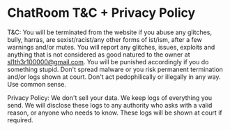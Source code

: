 # ChatRoom T&C + Privacy Policy
T&C:
You will be terminated from the website if you abuse any glitches, bully, harras, are sexist/racist/any other forms of ist/ism, after a few warnings and/or mutes.
You will report any glitches, issues, exploits and anything that is not considered as good natured to the owner at sl1th3r100000@gmail.com.
You will be punished accordingly if you do something stupid. 
Don't spread malware or you risk permanent termination and/or logs shown at court. 
Don't act pedophilically or illegally in any way.
Use common sense.

Privacy Policy:
We don't sell your data.
We keep logs of everything you send.
We will disclose these logs to any authority who asks with a valid reason, or anyone who needs to know.
These logs will be shown at court if required.
